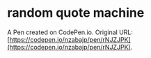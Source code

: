 # random quote machine

A Pen created on CodePen.io. Original URL: [https://codepen.io/nzabajp/pen/rNJZJPK](https://codepen.io/nzabajp/pen/rNJZJPK).


